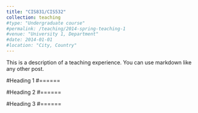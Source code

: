 ```yaml
---
title: "CIS831/CIS532"
collection: teaching
#type: "Undergraduate course"
#permalink: /teaching/2014-spring-teaching-1
#venue: "University 1, Department"
#date: 2014-01-01
#location: "City, Country"
---
```


This is a description of a teaching experience. You can use markdown like any other post.

#Heading 1
#======

#Heading 2
#======

#Heading 3
#======
